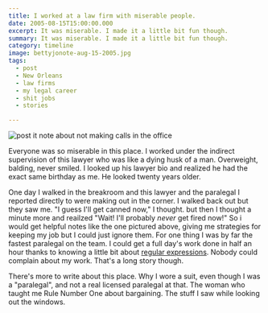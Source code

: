 ```yaml
---
title: I worked at a law firm with miserable people.
date: 2005-08-15T15:00:00.000
excerpt: It was miserable. I made it a little bit fun though.  
summary: It was miserable. I made it a little bit fun though.
category: timeline
image: bettyjonote-aug-15-2005.jpg
tags:
  - post 
  - New Orleans
  - law firms
  - my legal career
  - shit jobs
  - stories

---
```


![post it note about not making calls in the office](/static/img/timeline/bettyjonote-aug-15-2005.jpg "post it note about not making calls in the office")

Everyone was so miserable in this place. I worked under the indirect supervision of this lawyer who was like a dying husk of a man. Overweight, balding, never smiled. I looked up his lawyer bio and realized he had the exact same birthday as me. He looked twenty years older.

One day I walked in the breakroom and this lawyer and the paralegal I reported directly to were making out in the corner. I walked back out but they saw me. "I guess I'll get canned now," I thought. but then I thought a minute more and reailzed "Wait! I'll probably _never_ get fired now!" So i would get helpful notes like the one pictured above, giving me strategies for keeping my job but I could just ignore them. For one thing I was by far the fastest paralegal on the team. I could get a full day's work done in half an hour thanks to knowing a little bit about [regular expressions](https://en.wikipedia.org/wiki/Regular_expression). Nobody could complain about my work. That's a long story though.

There's more to write about this place. Why I wore a suit, even though I was a "paralegal", and not a real licensed paralegal at that. The woman who taught me Rule Number One about bargaining. The stuff I saw while looking out the windows.